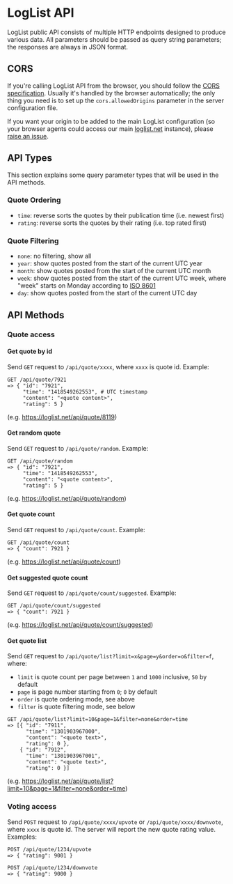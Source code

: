 LogList API
===========

LogList public API consists of multiple HTTP endpoints designed to produce
various data. All parameters should be passed as query string parameters; the
responses are always in JSON format.

CORS
----

If you're calling LogList API from the browser, you should follow the [CORS
specification][cors]. Usually it's handled by the browser automatically; the
only thing you need is to set up the `cors.allowedOrigins` parameter in the
server configuration file.

If you want your origin to be added to the main LogList configuration (so your
browser agents could access our main [loglist.net][] instance), please [raise an
issue](https://github.com/codingteam/loglist/issues).

API Types
---------

This section explains some query parameter types that will be used in the API
methods.

### Quote Ordering

- `time`: reverse sorts the quotes by their publication time (i.e. newest first)
- `rating`: reverse sorts the quotes by their rating (i.e. top rated first)

### Quote Filtering

- `none`: no filtering, show all
- `year`: show quotes posted from the start of the current UTC year
- `month`: show quotes posted from the start of the current UTC month
- `week`: show quotes posted from the start of the current UTC week, where
  "week" starts on Monday according to [ISO 8601][iso-8601-weeks]
- `day`: show quotes posted from the start of the current UTC day

API Methods
-----------

### Quote access

#### Get quote by id

Send `GET` request to `/api/quote/xxxx`, where `xxxx` is quote id. Example:

```
GET /api/quote/7921
=> { "id": "7921",
     "time": "1418549262553", # UTC timestamp
     "content": "<quote content>",
     "rating": 5 }
```

(e.g. https://loglist.net/api/quote/8119)

#### Get random quote

Send `GET` request to `/api/quote/random`. Example:

```
GET /api/quote/random
=> { "id": "7921",
     "time": "1418549262553",
     "content": "<quote content>",
     "rating": 5 }
```

(e.g. https://loglist.net/api/quote/random)

#### Get quote count

Send `GET` request to `/api/quote/count`. Example:

```
GET /api/quote/count
=> { "count": 7921 }
```

(e.g. https://loglist.net/api/quote/count)

#### Get suggested quote count

Send `GET` request to `/api/quote/count/suggested`. Example:

```
GET /api/quote/count/suggested
=> { "count": 7921 }
```

(e.g. https://loglist.net/api/quote/count/suggested)

#### Get quote list

Send `GET` request to `/api/quote/list?limit=x&page=y&order=o&filter=f`, where:

- `limit` is quote count per page between `1` and `1000` inclusive, `50` by
  default
- `page` is page number starting from `0`; `0` by default
- `order` is quote ordering mode, see above
- `filter` is quote filtering mode, see below

```
GET /api/quote/list?limit=10&page=1&filter=none&order=time
=> [{ "id": "7911",
      "time": "1301903967000",
      "content": "<quote text>",
      "rating": 0 },
    { "id": "7912",
      "time": "1301903967001",
      "content": "<quote text>",
      "rating": 0 }]
```

(e.g. https://loglist.net/api/quote/list?limit=10&page=1&filter=none&order=time)

### Voting access

Send `POST` request to `/api/quote/xxxx/upvote` or `/api/quote/xxxx/downvote`,
where `xxxx` is quote id. The server will report the new quote rating value.
Examples:

```
POST /api/quote/1234/upvote
=> { "rating": 9001 }
```

```
POST /api/quote/1234/downvote
=> { "rating": 9000 }
```

[cors]: https://developer.mozilla.org/en-US/docs/Web/HTTP/Access_control_CORS
[iso-8601-weeks]: https://en.wikipedia.org/wiki/ISO_8601#Week_dates
[loglist.net]: https://loglist.net/